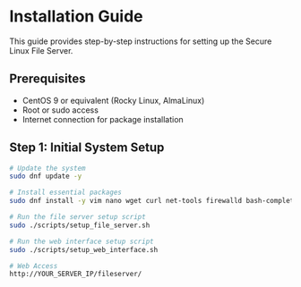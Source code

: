 # Installation Guide

This guide provides step-by-step instructions for setting up the Secure Linux File Server.

## Prerequisites

- CentOS 9 or equivalent (Rocky Linux, AlmaLinux)
- Root or sudo access
- Internet connection for package installation

## Step 1: Initial System Setup

```bash
# Update the system
sudo dnf update -y

# Install essential packages
sudo dnf install -y vim nano wget curl net-tools firewalld bash-completion

# Run the file server setup script
sudo ./scripts/setup_file_server.sh

# Run the web interface setup script
sudo ./scripts/setup_web_interface.sh

# Web Access
http://YOUR_SERVER_IP/fileserver/

